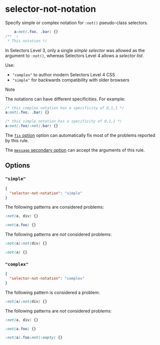 # selector-not-notation

Specify simple or complex notation for `:not()` pseudo-class selectors.

<!-- prettier-ignore -->
```css
    a:not(.foo, .bar) {}
/**  ↑
 * This notation */
```

In Selectors Level 3, only a single _simple selector_ was allowed as the argument to `:not()`, whereas Selectors Level 4 allows a _selector list_.

Use:

- `"complex"` to author modern Selectors Level 4 CSS
- `"simple"` for backwards compatibility with older browsers

> [!NOTE]
> The notations can have different specificities. For example:

<!-- prettier-ignore -->
```css
/* this complex notation has a specificity of 0,1,1 */
a:not(.foo, .bar) {}

/* this simple notation has a specificity of 0,2,1 */
a:not(.foo):not(.bar) {}
```

The [`fix` option](../../../docs/user-guide/options.md#fix) option can automatically fix most of the problems reported by this rule.

The [`message` secondary option](../../../docs/user-guide/configure.md#message) can accept the arguments of this rule.

## Options

### `"simple"`

```json
{
  "selector-not-notation": "simple"
}
```

The following patterns are considered problems:

<!-- prettier-ignore -->
```css
:not(a, div) {}
```

<!-- prettier-ignore -->
```css
:not(a.foo) {}
```

The following patterns are _not_ considered problems:

<!-- prettier-ignore -->
```css
:not(a):not(div) {}
```

<!-- prettier-ignore -->
```css
:not(a) {}
```

### `"complex"`

```json
{
  "selector-not-notation": "complex"
}
```

The following pattern is considered a problem:

<!-- prettier-ignore -->
```css
:not(a):not(div) {}
```

The following patterns are _not_ considered problems:

<!-- prettier-ignore -->
```css
:not(a, div) {}
```

<!-- prettier-ignore -->
```css
:not(a.foo) {}
```

<!-- prettier-ignore -->
```css
:not(a).foo:not(:empty) {}
```
